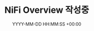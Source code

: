 ---
title: NiFi Overview 작성중
date: YYYY-MM-DD HH:MM:SS +00:00
categories: [DataEngineering, NiFi]
tags:
  [
    DataEngineering,
    NiFi
  ]
---